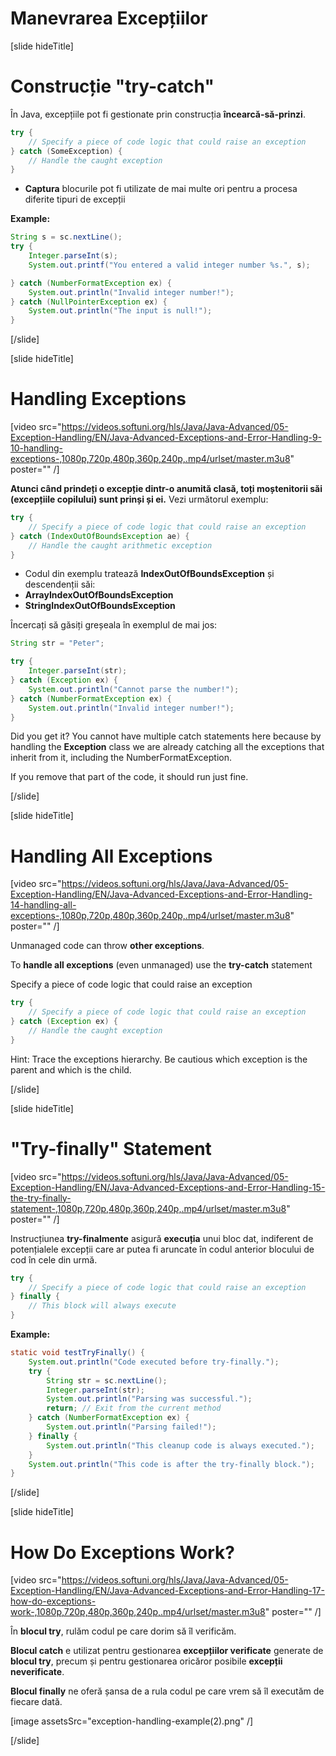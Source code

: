 # Manevrarea Excepțiilor

[slide hideTitle]

# Construcție "try-catch"

În Java, excepțiile pot fi gestionate prin construcția **încearcă-să-prinzi**.

```java 
try {
    // Specify a piece of code logic that could raise an exception
} catch (SomeException) {
    // Handle the caught exception
}
```

- **Captura** blocurile pot fi utilizate de mai multe ori pentru a procesa diferite tipuri de excepții

**Example:**

```java 
String s = sc.nextLine();
try {
    Integer.parseInt(s);
    System.out.printf("You entered a valid integer number %s.", s);

} catch (NumberFormatException ex) {
    System.out.println("Invalid integer number!");
} catch (NullPointerException ex) {
    System.out.println("The input is null!");
} 
```

[/slide]


[slide hideTitle]

# Handling Exceptions

[video src="https://videos.softuni.org/hls/Java/Java-Advanced/05-Exception-Handling/EN/Java-Advanced-Exceptions-and-Error-Handling-9-10-handling-exceptions-,1080p,720p,480p,360p,240p,.mp4/urlset/master.m3u8" poster="" /]

**Atunci când prindeți o excepție dintr-o anumită clasă, toți moștenitorii săi (excepțiile copilului) sunt prinși și ei.**
Vezi următorul exemplu:

```java 
try {
    // Specify a piece of code logic that could raise an exception 
} catch (IndexOutOfBoundsException ae) {
    // Handle the caught arithmetic exception
}
```

- Codul din exemplu tratează **IndexOutOfBoundsException** și descendenții săi: 
- **ArrayIndexOutOfBoundsException**
- **StringIndexOutOfBoundsException**


Încercați să găsiți greșeala în exemplul de mai jos:

```java live
String str = "Peter";

try {
    Integer.parseInt(str);
} catch (Exception ex) {
    System.out.println("Cannot parse the number!");
} catch (NumberFormatException ex) {
    System.out.println("Invalid integer number!");
}
```

Did you get it? You cannot have multiple catch statements here because by handling the **Exception** class we are already catching all the exceptions that inherit from it, including the NumberFormatException. 

If you remove that part of the code, it should run just fine.

[/slide]

[slide hideTitle]

# Handling All Exceptions

[video src="https://videos.softuni.org/hls/Java/Java-Advanced/05-Exception-Handling/EN/Java-Advanced-Exceptions-and-Error-Handling-14-handling-all-exceptions-,1080p,720p,480p,360p,240p,.mp4/urlset/master.m3u8" poster="" /]

Unmanaged code can throw **other exceptions**.

To **handle all exceptions** (even unmanaged) use the **try-catch** statement

Specify a piece of code logic that could raise an exception 

```java
try {
    // Specify a piece of code logic that could raise an exception 
} catch (Exception ex) {
    // Handle the caught exception
}
``` 

Hint: Trace the exceptions hierarchy. Be cautious which exception is the parent and which is the child.

[/slide]

[slide hideTitle]

# "Try-finally" Statement

[video src="https://videos.softuni.org/hls/Java/Java-Advanced/05-Exception-Handling/EN/Java-Advanced-Exceptions-and-Error-Handling-15-the-try-finally-statement-,1080p,720p,480p,360p,240p,.mp4/urlset/master.m3u8" poster="" /]

Instrucțiunea **try-finalmente** asigură **execuția** unui bloc dat, indiferent de potențialele excepții care ar putea fi aruncate în codul anterior blocului de cod în cele din urmă.

```java 
try {
    // Specify a piece of code logic that could raise an exception 
} finally {
    // This block will always execute
}
```

**Example:**

```java 
static void testTryFinally() {
    System.out.println("Code executed before try-finally.");
    try {
        String str = sc.nextLine();
        Integer.parseInt(str);
        System.out.println("Parsing was successful.");
        return; // Exit from the current method
    } catch (NumberFormatException ex) {
        System.out.println("Parsing failed!");
    } finally {
        System.out.println("This cleanup code is always executed.");
    }
    System.out.println("This code is after the try-finally block.");
}
```

[/slide]

[slide hideTitle]

# How Do Exceptions Work?

[video src="https://videos.softuni.org/hls/Java/Java-Advanced/05-Exception-Handling/EN/Java-Advanced-Exceptions-and-Error-Handling-17-how-do-exceptions-work-,1080p,720p,480p,360p,240p,.mp4/urlset/master.m3u8" poster="" /]

În **blocul try**, rulăm codul pe care dorim să îl verificăm.

**Blocul catch** e utilizat pentru gestionarea **excepțiilor verificate** generate de **blocul try**, precum și pentru gestionarea oricăror posibile **excepții neverificate**.

**Blocul finally** ne oferă șansa de a rula codul pe care vrem să îl executăm de fiecare dată.  

[image assetsSrc="exception-handling-example(2).png" /]

[/slide]



